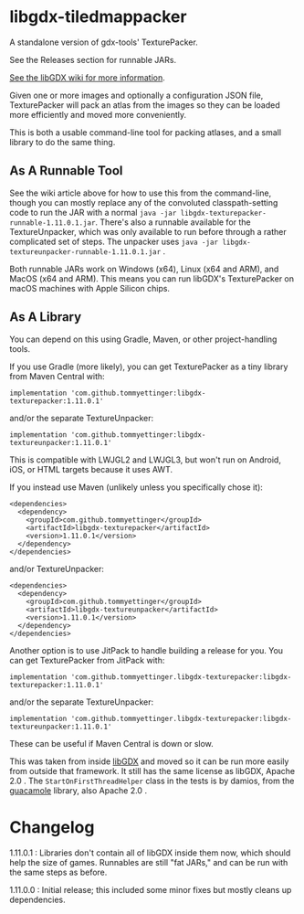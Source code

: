 # libgdx-tiledmappacker
A standalone version of gdx-tools' TexturePacker.

See the Releases section for runnable JARs.

[See the libGDX wiki for more information](https://libgdx.com/wiki/tools/texture-packer).

Given one or more images and optionally a configuration JSON file, TexturePacker will pack an atlas from the images so
they can be loaded more efficiently and moved more conveniently.

This is both a usable command-line tool for packing atlases, and a small library to do the same thing.

## As A Runnable Tool

See the wiki article above for how to use this from the command-line, though you can mostly replace any of the
convoluted classpath-setting code to run the JAR with a normal `java -jar libgdx-texturepacker-runnable-1.11.0.1.jar`.
There's also a runnable available for the TextureUnpacker, which was only available to run before through a rather
complicated set of steps. The unpacker uses `java -jar libgdx-textureunpacker-runnable-1.11.0.1.jar` .

Both runnable JARs work on Windows (x64), Linux (x64 and ARM), and MacOS (x64 and ARM). This means you can run libGDX's
TexturePacker on macOS machines with Apple Silicon chips.

## As A Library

You can depend on this using Gradle, Maven, or other project-handling tools.

If you use Gradle (more likely), you can get TexturePacker as a tiny library from Maven Central with:

`implementation 'com.github.tommyettinger:libgdx-texturepacker:1.11.0.1'`

and/or the separate TextureUnpacker:

`implementation 'com.github.tommyettinger:libgdx-textureunpacker:1.11.0.1'`

This is compatible with LWJGL2 and LWJGL3, but won't run on Android, iOS, or HTML targets because it uses AWT.

If you instead use Maven (unlikely unless you specifically chose it):
```
<dependencies>
  <dependency>
    <groupId>com.github.tommyettinger</groupId>
    <artifactId>libgdx-texturepacker</artifactId>
    <version>1.11.0.1</version>
  </dependency>
</dependencies>
```

and/or TextureUnpacker:

```  
<dependencies>
  <dependency>
    <groupId>com.github.tommyettinger</groupId>
    <artifactId>libgdx-textureunpacker</artifactId>
    <version>1.11.0.1</version>
  </dependency>
</dependencies>
```

Another option is to use JitPack to handle building a release for you. You can get TexturePacker from JitPack with:

`implementation 'com.github.tommyettinger.libgdx-texturepacker:libgdx-texturepacker:1.11.0.1'`

and/or the separate TextureUnpacker:

`implementation 'com.github.tommyettinger.libgdx-texturepacker:libgdx-textureunpacker:1.11.0.1'`

These can be useful if Maven Central is down or slow.

This was taken from inside [libGDX](https://github.com/libgdx/libgdx) and moved so it can be run more easily from
outside that framework. It still has the same license as libGDX, Apache 2.0 . The `StartOnFirstThreadHelper` class in
the tests is by damios, from the [guacamole](https://github.com/crykn/guacamole) library, also Apache 2.0 .

# Changelog

1.11.0.1 : Libraries don't contain all of libGDX inside them now, which should help the size of games.
           Runnables are still "fat JARs," and can be run with the same steps as before.

1.11.0.0 : Initial release; this included some minor fixes but mostly cleans up dependencies.
